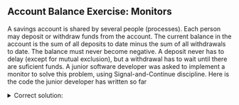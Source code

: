 ## Account Balance Exercise: Monitors

A savings account is shared by several people (processes). Each person may deposit or withdraw funds from the account. The current balance in the account is the sum of all deposits to date minus the sum of all withdrawals to date. The balance must never become negative. A deposit never has to delay (except for mutual exclusion), but a withdrawal has to wait until there are suficient funds. A junior software developer was asked to implement a monitor to solve this problem, using Signal-and-Continue discipline. Here is the code the junior developer has written so far

<details>
<summary> Correct solution: </summary>

    ```

        monitor Account {
            int balance = 0;

            cond cv;

            procedure deposit(int amount) 
            {
                balance = balance + amount;
                signal_all(cv);
            }

            procedure withdraw(int amount) 
            {   
                while(balance < amount) wait(cv);
                balance = balance - amount;
            }

        }

    ```

</details>